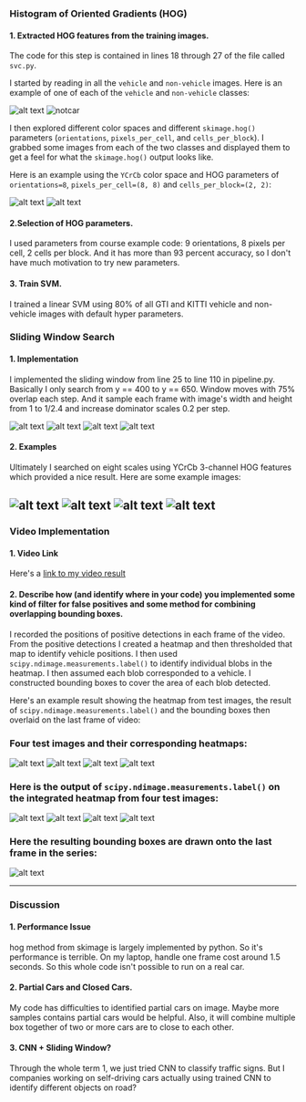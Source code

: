 
[car]: ./examples/car.png
[not-car]: ./examples/notcar.png
[car-hog]: ./examples/car_YCrCb_hog.png
[notcar-hog]: ./examples/notcar_YCrCb_hog.png
[s_w_1]: ./examples/sliding_window_1.png
[s_w_2]: ./examples/sliding_window_1_4.png
[s_w_3]: ./examples/sliding_window_1_8.png
[s_w_4]: ./examples/sliding_window_2_2.png

[bbbox1]: ./test_images_output/test1.jpg
[bbbox2]: ./test_images_output/test2.jpg
[bbbox3]: ./test_images_output/test3.jpg
[bbbox4]: ./test_images_output/test4.jpg
[hm1]: ./examples/hm1.png
[hm2]: ./examples/hm2.png
[hm3]: ./examples/hm3.png
[hm4]: ./examples/hm4.png
[label1]: ./test_images_output/heatmap_test1.jpg
[label2]: ./test_images_output/heatmap_test2.jpg
[label3]: ./test_images_output/heatmap_test3.jpg
[label4]: ./test_images_output/heatmap_test4.jpg
[final]: ./test_images_output/label_test1.jpg
[video1]: ./project_video.mp4

### Histogram of Oriented Gradients (HOG)

#### 1. Extracted HOG features from the training images.

The code for this step is contained in lines 18 through 27 of the file called `svc.py`.

I started by reading in all the `vehicle` and `non-vehicle` images.  Here is an example of one of each of the `vehicle` and `non-vehicle` classes:

![alt text][car]
![notcar][not-car]

I then explored different color spaces and different `skimage.hog()` parameters (`orientations`, `pixels_per_cell`, and `cells_per_block`).  I grabbed some images from each of the two classes and displayed them to get a feel for what the `skimage.hog()` output looks like.

Here is an example using the `YCrCb` color space and HOG parameters of `orientations=8`, `pixels_per_cell=(8, 8)` and `cells_per_block=(2, 2)`:


![alt text][car-hog]
![alt text][notcar-hog]

#### 2.Selection of HOG parameters.

I used parameters from course example code: 9 orientations, 8 pixels per cell, 2 cells per block. And it has more than 93 percent accuracy, so I don't have much motivation to try new parameters.

#### 3. Train SVM.

I trained a linear SVM using 80% of all GTI and KITTI vehicle and non-vehicle images with default hyper parameters.

### Sliding Window Search

#### 1. Implementation

I implemented the sliding window from line 25 to line 110 in pipeline.py. Basically I only search from y == 400 to y == 650. Window moves with 75% overlap each step. And it sample each frame with image's width and height from 1 to 1/2.4 and increase dominator scales 0.2 per step.

![alt text][s_w_1]
![alt text][s_w_2]
![alt text][s_w_3]
![alt text][s_w_4]

#### 2. Examples

Ultimately I searched on eight scales using YCrCb 3-channel HOG features which provided a nice result. Here are some example images:

![alt text][bbbox1]
![alt text][bbbox2]
![alt text][bbbox3]
![alt text][bbbox4]
---

### Video Implementation

#### 1. Video Link
Here's a [link to my video result](./output_project_video.mp4)


#### 2. Describe how (and identify where in your code) you implemented some kind of filter for false positives and some method for combining overlapping bounding boxes.

I recorded the positions of positive detections in each frame of the video. From the positive detections I created a heatmap and then thresholded that map to identify vehicle positions.  I then used `scipy.ndimage.measurements.label()` to identify individual blobs in the heatmap.  I then assumed each blob corresponded to a vehicle.  I constructed bounding boxes to cover the area of each blob detected.

Here's an example result showing the heatmap from test images, the result of `scipy.ndimage.measurements.label()` and the bounding boxes then overlaid on the last frame of video:

### Four test images and their corresponding heatmaps:

![alt text][hm1]
![alt text][hm2]
![alt text][hm3]
![alt text][hm4]


### Here is the output of `scipy.ndimage.measurements.label()` on the integrated heatmap from four test images:
![alt text][label1]
![alt text][label2]
![alt text][label3]
![alt text][label4]

### Here the resulting bounding boxes are drawn onto the last frame in the series:
![alt text][final]



---

### Discussion

#### 1. Performance Issue
hog method from skimage is largely implemented by python. So it's performance is terrible. On my laptop, handle one frame cost around 1.5 seconds. So this whole code isn't possible to run on a real car.

#### 2. Partial Cars and Closed Cars.
My code has difficulties to identified partial cars on image. Maybe more samples contains partial cars would be helpful. Also, it will combine multiple box together of two or more cars are to close to each other.


#### 3. CNN + Sliding Window?
Through the whole term 1, we just tried CNN to classify traffic signs. But I companies working on self-driving cars actually using trained CNN to identify different objects on road?
